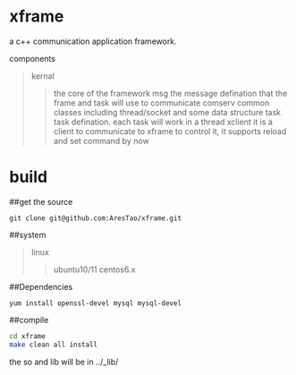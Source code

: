 xframe
======

a c++ communication application framework. 

components
>kernal
>>the core of the framework
>msg
>>the message defination that the frame and task will use to communicate
>comserv
>>common classes including thread/socket and some data structure
>task
>>task defination. each task will work in a thread
>xclient
>>it is a client to communicate to xframe to control it, it supports reload and set command by now

build
=====
##get the source
```
git clone git@github.com:AresTao/xframe.git
```
##system
>linux
>>ubuntu10/11 centos6.x

##Dependencies
```
yum install openssl-devel mysql mysql-devel
```
##compile
```bash
cd xframe
make clean all install
```
the so and lib will be in ../_lib/ 
